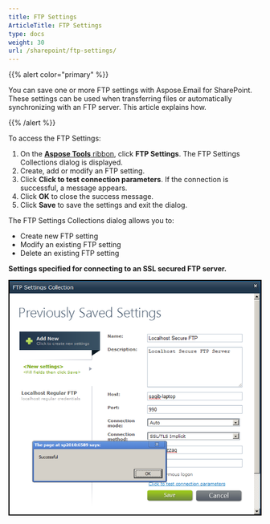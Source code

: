 ```yaml
---
title: FTP Settings
ArticleTitle: FTP Settings
type: docs
weight: 30
url: /sharepoint/ftp-settings/
---
```



{{% alert color="primary" %}} 

You can save one or more FTP settings with Aspose.Email for SharePoint. These settings can be used when transferring files or automatically synchronizing with an FTP server. This article explains how.

{{% /alert %}} 

To access the FTP Settings: 

1. On the [**Aspose Tools** ribbon](/email/sharepoint/about-document-library-synchronization/), click **FTP Settings**.
   The FTP Settings Collections dialog is displayed.
1. Create, add or modify an FTP setting.
1. Click **Click to test connection parameters**.
   If the connection is successful, a message appears. 
1. Click **OK** to close the success message.
1. Click **Save** to save the settings and exit the dialog.

The FTP Settings Collections dialog allows you to:

- Create new FTP setting
- Modify an existing FTP setting
- Delete an existing FTP setting

**Settings specified for connecting to an SSL secured FTP server.** 

![todo:image_alt_text](ftp-settings_1.png)
